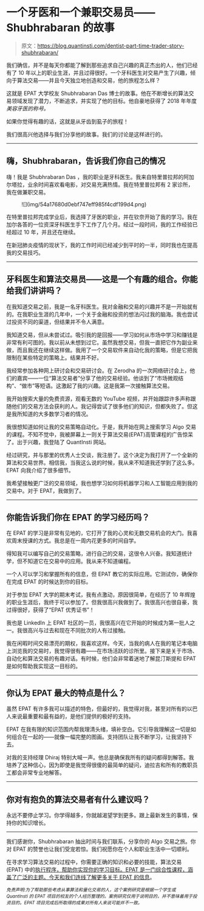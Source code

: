# 一个牙医和一个兼职交易员——Shubhrabaran 的故事

> 原文：<https://blog.quantinsti.com/dentist-part-time-trader-story-shubhrabaran/>

我们确信，并不是每天你都能了解到那些追求自己兴趣的真正杰出的人，他们已经有了 10 年以上的职业生涯，并且过得很好。一个牙科医生对交易产生了兴趣，倾向于算法交易——并且今天独立地创造和交易，他的旅程怎么样？

这就是 EPAT 大学校友 Shubhrabaran Das 博士的故事。他在不断增长的算法交易领域发现了潜力，不断追求，并实现了他的目标。他自豪地获得了 2018 年年度*美容牙医的称号。*

如果你觉得有趣的话，这就是从牙齿到虱子的旅程！

我们很高兴他选择与我们分享他的故事。我们的讨论是这样进行的。

* * *

## **嗨，Shubhrabaran，告诉我们你自己的情况**

嗨！我是 Shubhrabaran Das ，我的职业是牙科医生。我来自特里普拉邦的阿加尔塔拉，业余时间喜欢看电影，对交易充满热情。我在特里普拉邦有 2 家诊所，我在做兼职交易。

<figure class="kg-card kg-image-card">![](img/54a17680d0ebf747eff985f4cdf199d4.png)</figure>

在特里普拉邦完成学业后，我选择了牙医的职业，并在钦奈开始了我的学习。我在加尔各答的一位资深牙科医生手下工作了几个月。经过一段时间，我的工作经验已经超过 10 年，并且还在继续。

在新冠肺炎疫情的现状下，我的工作时间已经减少到平时的一半，同时我也在提高我的交易技巧。

* * *

## 牙科医生和算法交易员——这是一个有趣的组合。你能给我们讲讲吗？

在我知道交易之前，我是一名牙科医生。我对金融和交易的兴趣并不是一开始就有的。在我职业生涯的几年中，一个关于金融和投资的想法闪过我的脑海。我也尝试过投资不同的渠道，但结果并不令人满意。

我知道交易，但从未尝试过。吸引我的是回报——学习如何从市场中学习和赚钱是非常有利可图的。我以前从未想到过它。虽然我想交易，但我一直把它作为副业来做，而且我还在继续这样做。我用了一个交易软件来自动化我的策略，但是它把我限制在某些特定的策略上。结果并不好。

我经常参加各种网上研讨会和交易研讨会。在 Zerodha 的一次网络研讨会上，他们的嘉宾——一位“算法交易者”分享了他的交易经验。他谈到了“市场微观结构”、“做市”等短语。这激起了我的兴趣。这是我第一次接触算法交易。

我开始搜索大量的免费资源，观看无数的 YouTube 视频，并开始跟踪许多声称跟随他们的交易方法会获利的人。我记得尝试了很多他们的知识，但都失败了。但这是我所知道的大多数学习者的情况。

我很想知道如何让我的交易策略自动化。于是，我开始在网上搜索学习 Algo 交易的课程。不知不觉中，我被屏幕上一则关于算法交易(EPAT)高管课程的广告惊呆了。出于兴趣，我登陆了 QuantInsti 网站。

经过研究，并与那里的优秀人士交谈，我注册了。这个决定为我打开了一个全新的算法和交易世界。相信我，当我这么说的时候，我从来不知道我还学到了这么多。EPAT 向我介绍了很多细节。

我希望接触更广泛的交易领域，我也想学习如何将机器学习和人工智能应用到我的交易中。对于 EPAT，我做到了。

* * *

## 你能告诉我们你在 EPAT 的学习经历吗？

在 EPAT 的学习是非常有见地的，它打开了我的心灵和无数交易机会的大门。我喜欢周末授课的方式。我总是在一周内花更多的时间自学。

得知我可以编写自己的交易策略，进行自己的交易，这很令人兴奋。我知道统计学，但不知道它在交易中的应用。我从来不知道编程。

一个人可以学习和掌握所有的信息，但 EPAT 教它的实际应用。它测试你，确保你在完成 EPAT 的时候达到你的目标。

对于参加 EPAT 大学的期末考试，我有点激动，原因很简单，在经历了 10 年辉煌的职业生涯后，我终于可以参加了。但我很高兴我做到了。我很高兴也很自豪，我过得很好，获得了“EPAT 优秀证书”！

我也是 LinkedIn 上 EPAT 社区的一员，我很高兴在它开始的时候成为第一批人之一。我很高兴与过去和现在不同批次的人有过接触。

我在闲暇时间交易漂亮的期权，我喜欢这样。今天，当我的病人在我的笔记本电脑上浏览我的交易时，我觉得很有趣——在市场活跃的诊所里。接下来是关于市场、自动化和算法交易的有趣对话。有时候，他们会非常着迷地了解昆汀斯提和 EPAT 是如何帮助我实现这一目标的。

* * *

## 你认为 EPAT 最大的特点是什么？

虽然 EPAT 有许多我可以描述的特色，但最好的，我觉得对我，甚至对所有的以巴人来说最重要和最有益的，是他们提供的极好的支持。

EPAT 在我有限的知识范围内帮我理清头绪，填补空白。它引导我理解这一切是如何组合在一起的——就像一幅完整的图画。支持团队让我不断学习，让我坚持下去。

对我的支持经理 Dhiraj 特别大喊一声。他总是确保我所有的疑问都得到解答。我培养了这种信心，因为即使是我觉得很傻的最简单的疑问，迪拉吉和所有的教职员工都会非常专业地解答。

* * *

## 你对有抱负的算法交易者有什么建议吗？

永远不要停止学习。你学得越多，你就越渴望学到更多。跟上最新发生的事情，保持你的知识增长。

* * *

我们感谢你，Shubhrabaran 抽出时间与我们联系，分享你的 Algo 交易之旅。你对 EPAT 的赞誉也让我们受宠若惊。我们祝愿你在个人和职业生活中一切顺利。

在寻求学习算法交易的过程中，你需要正确的知识和必要的技能，算法交易(EPAT) 中的[执行程序，帮助你实现你的学习目标。EPAT 是一门综合性课程，涵盖了广泛的主题。今天和我们连线](https://www.quantinsti.com/epat)[了解更多关于 EPAT 的信息](https://www.quantinsti.com/epat)。

*<small>免责声明:为了帮助那些考虑从事算法和量化交易的人，这个案例研究是根据一个学生或 QuantInsti 的 EPAT 项目的校友的个人经历整理的。案例研究仅用于说明目的，并不意味着用于投资目的。EPAT 项目完成后所取得的成果对所有人来说可能并不一致。</small>*